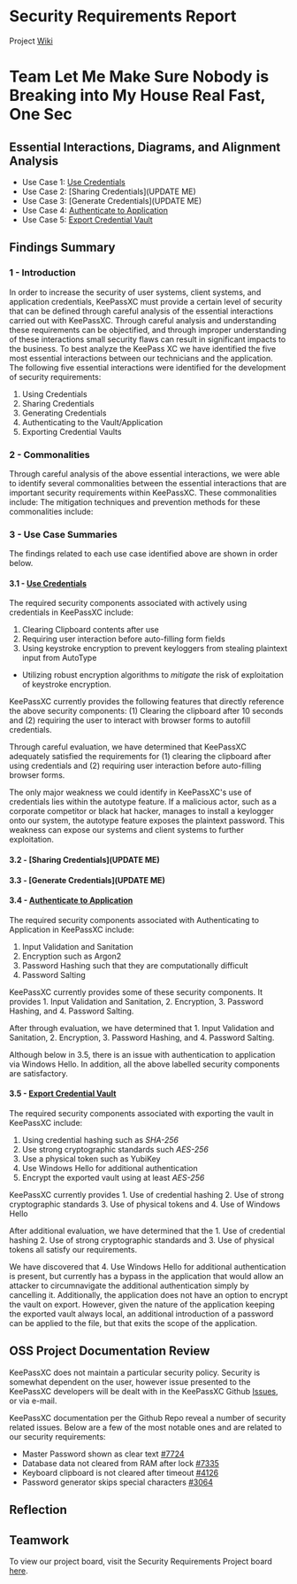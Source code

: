 # Security Requirements Report
Project [Wiki](https://github.com/JCKelley-CYBR/CYBR-8420-SoftwareAssurance/wiki)

# Team Let Me Make Sure Nobody is Breaking into My House Real Fast, One Sec

## Essential Interactions, Diagrams, and Alignment Analysis
- Use Case 1: [Use Credentials](https://github.com/JCKelley-CYBR/CYBR-8420-SoftwareAssurance/blob/main/UseCase/Credentials)
- Use Case 2: [Sharing Credentials](UPDATE ME)
- Use Case 3: [Generate Credentials](UPDATE ME)
- Use Case 4: [Authenticate to Application](https://github.com/JCKelley-CYBR/CYBR-8420-SoftwareAssurance/tree/main/UseCase/Auth_To_App)
- Use Case 5: [Export Credential Vault](https://github.com/JCKelley-CYBR/CYBR-8420-SoftwareAssurance/tree/main/UseCase/Export_Vault)

## Findings Summary
### 1 - Introduction
In order to increase the security of user systems, client systems, and application credentials, KeePassXC must provide a certain level of security that can be defined through careful analysis of the essential interactions carried out with KeePassXC. Through careful analysis and understanding these requirements can be objectified, and through improper understanding of these interactions small security flaws can result in significant impacts to the business. To best analyze the KeePass XC we have identified the five most essential interactions between our technicians and the application. The following five essential interactions were identified for the development of security requirements:
  1. Using Credentials
  2. Sharing Credentials
  3. Generating Credentials
  4. Authenticating to the Vault/Application
  5. Exporting Credential Vaults
### 2 - Commonalities
Through careful analysis of the above essential interactions, we were able to identify several commonalities between the essential interactions that are important security requirements within KeePassXC. These commonalities include: The mitigation techniques and prevention methods for these commonalities include:
### 3 - Use Case Summaries
The findings related to each use case identified above are shown in order below.

#### 3.1 - [Use Credentials](https://github.com/JCKelley-CYBR/CYBR-8420-SoftwareAssurance/blob/main/UseCase/Credentials)
The required security components associated with actively using credentials in KeePassXC include:
  1. Clearing Clipboard contents after use
  2. Requiring user interaction before auto-filling form fields
  3. Using keystroke encryption to prevent keyloggers from stealing plaintext input from AutoType
* Utilizing robust encryption algorithms to *mitigate* the risk of exploitation of keystroke encryption. 

KeePassXC currently provides the following features that directly reference the above security components: (1) Clearing the clipboard after 10 seconds and (2) requiring the user to interact with browser forms to autofill credentials.

Through careful evaluation, we have determined that KeePassXC adequately satisfied the requirements for (1) clearing the clipboard after using credentials and (2) requiring user interaction before auto-filling browser forms.

The only major weakness we could identify in KeePassXC's use of credentials lies within the autotype feature. If a malicious actor, such as a corporate competitor or black hat hacker, manages to install a keylogger onto our system, the autotype feature exposes the plaintext password. This weakness can expose our systems and client systems to further exploitation.

#### 3.2 - [Sharing Credentials](UPDATE ME)

#### 3.3 - [Generate Credentials](UPDATE ME)

#### 3.4 - [Authenticate to Application](https://github.com/JCKelley-CYBR/CYBR-8420-SoftwareAssurance/tree/main/UseCase/Auth_To_App)
The required security components associated with Authenticating to Application in KeePassXC include:
1. Input Validation and Sanitation
2. Encryption such as Argon2
3. Password Hashing such that they are computationally difficult
4. Password Salting

KeePassXC currently provides some of these security components. It provides 1. Input Validation and Sanitation, 2. Encryption, 3. Password Hashing, and 4. Password Salting.

After through evaluation, we have determined that 1. Input Validation and Sanitation, 2. Encryption, 3. Password Hashing, and 4. Password Salting.

Although below in 3.5, there is an issue with authentication to application via Windows Hello. In addition, all the above labelled security components are satisfactory.

#### 3.5 - [Export Credential Vault](https://github.com/JCKelley-CYBR/CYBR-8420-SoftwareAssurance/tree/main/UseCase/Export_Vault)
The required security components associated with exporting the vault in KeePassXC include: 
1. Using credential hashing such as *SHA-256*
2. Use strong cryptographic standards such *AES-256*
3. Use a physical token such as YubiKey
4. Use Windows Hello for additional authentication 
5. Encrypt the exported vault using at least *AES-256*

KeePassXC currently provides 1. Use of credential hashing 2. Use of strong cryptographic standards 3. Use of physical tokens and 4. Use of Windows Hello

After additional evaluation, we have determined that the 1. Use of credential hashing 2. Use of strong cryptographic standards and 3. Use of physical tokens all satisfy our requirements.

We have discovered that 4. Use Windows Hello for additional authentication is present, but currently has a bypass in the application that would allow an attacker to circumnavigate the additional authentication simply by cancelling it. Additionally, the application does not have an option to encrypt the vault on export. However, given the nature of the application keeping the exported vault always local, an additional introduction of a password can be applied to the file, but that exits the scope of the application. 


## OSS Project Documentation Review
KeePassXC does not maintain a particular security policy. Security is somewhat dependent on the user, however issue presented to the KeePassXC developers will be dealt with in the KeePassXC Github [Issues](https://github.com/keepassxreboot/keepassxc/issues), or via e-mail.

KeePassXC documentation per the Github Repo reveal a number of security related issues. Below are a few of the most notable ones and are related to our security requirements:
* Master Password shown as clear text [#7724](https://github.com/keepassxreboot/keepassxc/issues/7724)
* Database data not cleared from RAM after lock [#7335](https://github.com/keepassxreboot/keepassxc/issues/7335)
* Keyboard clipboard is not cleared after timeout [#4126](https://github.com/keepassxreboot/keepassxc/issues/4126)
* Password generator skips special characters [#3064](https://github.com/keepassxreboot/keepassxc/issues/3064)
## Reflection

## Teamwork
To view our project board, visit the Security Requirements Project board [here](https://github.com/users/JCKelley-CYBR/projects/2).
